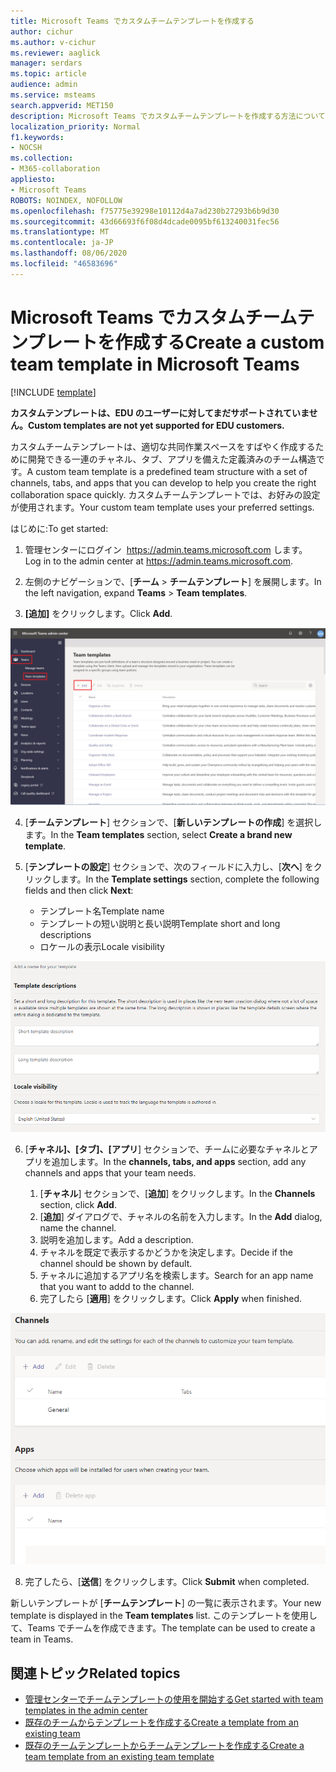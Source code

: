 ```yaml
---
title: Microsoft Teams でカスタムチームテンプレートを作成する
author: cichur
ms.author: v-cichur
ms.reviewer: aaglick
manager: serdars
ms.topic: article
audience: admin
ms.service: msteams
search.appverid: MET150
description: Microsoft Teams でカスタムチームテンプレートを作成する方法について説明します。
localization_priority: Normal
f1.keywords:
- NOCSH
ms.collection:
- M365-collaboration
appliesto:
- Microsoft Teams
ROBOTS: NOINDEX, NOFOLLOW
ms.openlocfilehash: f75775e39298e10112d4a7ad230b27293b6b9d30
ms.sourcegitcommit: 43d66693f6f08d4dcade0095bf613240031fec56
ms.translationtype: MT
ms.contentlocale: ja-JP
ms.lasthandoff: 08/06/2020
ms.locfileid: "46583696"
---
```

# <a name="create-a-custom-team-template-in-microsoft-teams"></a><span data-ttu-id="35845-103">Microsoft Teams でカスタムチームテンプレートを作成する</span><span class="sxs-lookup"><span data-stu-id="35845-103">Create a custom team template in Microsoft Teams</span></span>

[!INCLUDE [template](includes/preview-feature.md)]

<span data-ttu-id="35845-104">**カスタムテンプレートは、EDU のユーザーに対してまだサポートされていません。**</span><span class="sxs-lookup"><span data-stu-id="35845-104">**Custom templates are not yet supported for EDU customers.**</span></span>

<span data-ttu-id="35845-105">カスタムチームテンプレートは、適切な共同作業スペースをすばやく作成するために開発できる一連のチャネル、タブ、アプリを備えた定義済みのチーム構造です。</span><span class="sxs-lookup"><span data-stu-id="35845-105">A custom team template is a predefined team structure with a set of channels, tabs, and apps that you can develop to help you create the right collaboration space quickly.</span></span> <span data-ttu-id="35845-106">カスタムチームテンプレートでは、お好みの設定が使用されます。</span><span class="sxs-lookup"><span data-stu-id="35845-106">Your custom team template uses your preferred settings.</span></span>  

<span data-ttu-id="35845-107">はじめに:</span><span class="sxs-lookup"><span data-stu-id="35845-107">To get started:</span></span>

1. <span data-ttu-id="35845-108">管理センターにログイン  <a href="<<<https://admin.teams.microsoft.com>>>" target="_blank">https://admin.teams.microsoft.com</a> します。</span><span class="sxs-lookup"><span data-stu-id="35845-108">Log in to the admin center at <a href="<<<https://admin.teams.microsoft.com>>>" target="_blank">https://admin.teams.microsoft.com</a>.</span></span>

2. <span data-ttu-id="35845-109">左側のナビゲーションで、[**チーム**  >  **チームテンプレート**] を展開します。</span><span class="sxs-lookup"><span data-stu-id="35845-109">In the left navigation, expand **Teams** > **Team templates**.</span></span>

3. <span data-ttu-id="35845-110">**[追加]** をクリックします。</span><span class="sxs-lookup"><span data-stu-id="35845-110">Click **Add**.</span></span>

![[追加] が強調表示された [チームテンプレート] ダイアログの画像。](media/team-templates-new.png)

4. <span data-ttu-id="35845-112">[**チームテンプレート**] セクションで、[**新しいテンプレートの作成**] を選択します。</span><span class="sxs-lookup"><span data-stu-id="35845-112">In the **Team templates** section, select **Create a brand new template**.</span></span>

5. <span data-ttu-id="35845-113">[**テンプレートの設定**] セクションで、次のフィールドに入力し、[**次へ**] をクリックします。</span><span class="sxs-lookup"><span data-stu-id="35845-113">In the **Template settings** section, complete the following fields and then click **Next**:</span></span>
    - <span data-ttu-id="35845-114">テンプレート名</span><span class="sxs-lookup"><span data-stu-id="35845-114">Template name</span></span>
    - <span data-ttu-id="35845-115">テンプレートの短い説明と長い説明</span><span class="sxs-lookup"><span data-stu-id="35845-115">Template short and long descriptions</span></span>
    - <span data-ttu-id="35845-116">ロケールの表示</span><span class="sxs-lookup"><span data-stu-id="35845-116">Locale visibility</span></span>  

![チームテンプレートの [設定] ダイアログボックスの画像。](media/template-add-a-name.png)

6. <span data-ttu-id="35845-118">[**チャネル]、[タブ]、[アプリ**] セクションで、チームに必要なチャネルとアプリを追加します。</span><span class="sxs-lookup"><span data-stu-id="35845-118">In the **channels, tabs, and apps** section, add any channels and apps that your team needs.</span></span>

    1. <span data-ttu-id="35845-119">[**チャネル**] セクションで、[**追加**] をクリックします。</span><span class="sxs-lookup"><span data-stu-id="35845-119">In the **Channels** section, click **Add**.</span></span>
    2. <span data-ttu-id="35845-120">[**追加**] ダイアログで、チャネルの名前を入力します。</span><span class="sxs-lookup"><span data-stu-id="35845-120">In the **Add** dialog, name the channel.</span></span>
    3. <span data-ttu-id="35845-121">説明を追加します。</span><span class="sxs-lookup"><span data-stu-id="35845-121">Add a description.</span></span>
    4. <span data-ttu-id="35845-122">チャネルを既定で表示するかどうかを決定します。</span><span class="sxs-lookup"><span data-stu-id="35845-122">Decide if the channel should be shown by default.</span></span>
    5. <span data-ttu-id="35845-123">チャネルに追加するアプリ名を検索します。</span><span class="sxs-lookup"><span data-stu-id="35845-123">Search for an app name that you want to addd to the channel.</span></span>
    6. <span data-ttu-id="35845-124">完了したら [**適用**] をクリックします。</span><span class="sxs-lookup"><span data-stu-id="35845-124">Click **Apply** when finished.</span></span>

![チームテンプレートの [チャネル]、[タブ]、[アプリ] 画面の画像。](media/template-channels-tabs-apps.png)

8. <span data-ttu-id="35845-126">完了したら、[**送信**] をクリックします。</span><span class="sxs-lookup"><span data-stu-id="35845-126">Click **Submit** when completed.</span></span>

<span data-ttu-id="35845-127">新しいテンプレートが [**チームテンプレート**] の一覧に表示されます。</span><span class="sxs-lookup"><span data-stu-id="35845-127">Your new template is displayed in the **Team templates** list.</span></span> <span data-ttu-id="35845-128">このテンプレートを使用して、Teams でチームを作成できます。</span><span class="sxs-lookup"><span data-stu-id="35845-128">The template can be used to create a team in Teams.</span></span>

## <a name="related-topics"></a><span data-ttu-id="35845-129">関連トピック</span><span class="sxs-lookup"><span data-stu-id="35845-129">Related topics</span></span>

- [<span data-ttu-id="35845-130">管理センターでチームテンプレートの使用を開始する</span><span class="sxs-lookup"><span data-stu-id="35845-130">Get started with team templates in the admin center</span></span>](get-started-with-teams-templates-in-the-admin-console.md)
- [<span data-ttu-id="35845-131">既存のチームからテンプレートを作成する</span><span class="sxs-lookup"><span data-stu-id="35845-131">Create a template from an existing team</span></span>](create-template-from-existing-team.md)
- [<span data-ttu-id="35845-132">既存のチームテンプレートからチームテンプレートを作成する</span><span class="sxs-lookup"><span data-stu-id="35845-132">Create a team template from an existing team template</span></span>](create-template-from-existing-template.md)
